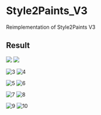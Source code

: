 # Style2Paints_V3
Reimplementation of Style2Paints V3

## Result

<img src="./example/1_sketch.png" style="width:100px height:100px" />

<img src="./example/1_color.png" style="width:100px height:100px" />

![3](./example/2_sketch.png)        ![4](./example/2_color.png)

![5](./example/3_sketch.png)        ![6](./example/3_color.png)

![7](./example/4_sketch.png)        ![8](./example/4_color.png)

![9](./example/5_sketch.png)        ![10](./example/5_color.png)